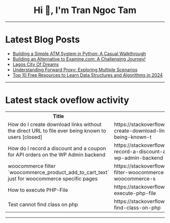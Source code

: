 <h1 align="center">Hi 👋, I'm Tran Ngoc Tam</h1>

---

# Latest Blog Posts 
<!-- BLOG-POST-LIST:START -->
- [Building a Simple ATM System in Python: A Casual Walkthrough](https://dev.to/bhavesh_jadhav_dc5b8ed28b/building-a-simple-atm-system-in-python-a-casual-walkthrough-194n)
- [Building an Alternative to Examine.com: A Challenging Journey!](https://dev.to/lilouartz/building-an-alternative-to-examinecom-a-challenging-journey-2omo)
- [Lagos City Of Dreams](https://dev.to/stegen54/lagos-city-of-dreams-2nfn)
- [Understanding Forward Proxy: Exploring Multiple Scenarios](https://dev.to/_akajuthi_/understanding-forward-proxy-exploring-multiple-scenarios-59d4)
- [Top 10 Free Resources to Learn Data Structures and Algorithms in 2024](https://dev.to/naime_molla/top-10-free-resources-to-learn-data-structures-and-algorithms-in-2024-4i4j)
<!-- BLOG-POST-LIST:END -->

---

# Latest stack oveflow activity
<table>
  <tr><th>Title</th><th>Link</th></tr>
  <!-- STACKOVERFLOW:START --><tr><td>How do I create download links without the direct URL to file ever being known to users [closed]</td><td>https://stackoverflow.com/questions/78567505/how-do-i-create-download-links-without-the-direct-url-to-file-ever-being-known-t</td></tr><tr><td>How do I record a discount and a coupon for API orders on the WP Admin backend</td><td>https://stackoverflow.com/questions/78567478/how-do-i-record-a-discount-and-a-coupon-for-api-orders-on-the-wp-admin-backend</td></tr><tr><td>woocommerce filter `woocommerce_product_add_to_cart_text` just for woocommerce specific pages</td><td>https://stackoverflow.com/questions/78567358/woocommerce-filter-woocommerce-product-add-to-cart-text-just-for-woocommerce-s</td></tr><tr><td>How to execute PHP-File</td><td>https://stackoverflow.com/questions/78567323/how-to-execute-php-file</td></tr><tr><td>Test cannot find class on php</td><td>https://stackoverflow.com/questions/78567299/test-cannot-find-class-on-php</td></tr><!-- STACKOVERFLOW:END -->
</table>

---


